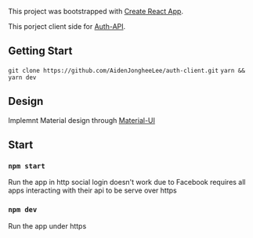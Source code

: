 This project was bootstrapped with [Create React App](https://github.com/facebook/create-react-app).

This porject client side for [Auth-API](https://github.com/AidenJongheeLee/auth-api-lrv).

## Getting Start
`git clone https://github.com/AidenJongheeLee/auth-client.git`
`yarn && yarn dev`




## Design
Implemnt Material design through [Material-UI](https://material-ui.com/)

## Start
### `npm start`
Run the app in http social login doesn't work due to Facebook requires all apps interacting with their api to be serve over https 
### `npm dev`
Run the app under https




